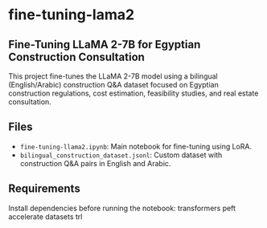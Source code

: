 # fine-tuning-lama2
## Fine-Tuning LLaMA 2-7B for Egyptian Construction Consultation

This project fine-tunes the LLaMA 2-7B model using a bilingual (English/Arabic) construction Q&A dataset focused on Egyptian construction regulations, cost estimation, feasibility studies, and real estate consultation.

## Files

- `fine-tuning-llama2.ipynb`: Main notebook for fine-tuning using LoRA.
- `bilingual_construction_dataset.jsonl`: Custom dataset with construction Q&A pairs in English and Arabic.

## Requirements

Install dependencies before running the notebook:
transformers
peft
accelerate
datasets
trl

